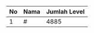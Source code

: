 | No | Nama            | Jumlah Level |
|----|-----------------|--------------|
| 1  | #    |    4885        |
